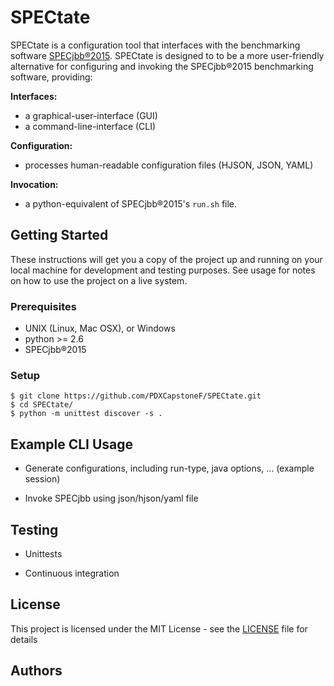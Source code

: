 # SPECtate

SPECtate is a configuration tool that interfaces with the benchmarking software [SPECjbb®2015](https://www.spec.org/jbb2015/). SPECtate is designed to to be a more user-friendly alternative for configuring and invoking the SPECjbb®2015 benchmarking software, providing: 

**Interfaces:**
* a graphical-user-interface (GUI) 
* a command-line-interface (CLI)

**Configuration:**
* processes human-readable configuration files (HJSON, JSON, YAML)

**Invocation:**
* a python-equivalent of SPECjbb®2015's `run.sh` file.


## Getting Started

These instructions will get you a copy of the project up and running on your local machine for development and testing purposes. See usage for notes on how to use the project on a live system.

### Prerequisites

* UNIX (Linux, Mac OSX), or Windows
* python >= 2.6
* SPECjbb®2015


### Setup

```
$ git clone https://github.com/PDXCapstoneF/SPECtate.git
$ cd SPECtate/
$ python -m unittest discover -s .
```


## Example CLI Usage

* Generate configurations, including run-type, java options, ... (example session)

* Invoke SPECjbb using json/hjson/yaml file



## Testing

* Unittests 

* Continuous integration


## License

This project is licensed under the MIT License - see the [LICENSE](https://github.com/PDXCapstoneF/SPECtate/blob/dev/README.md) file for details

## Authors

